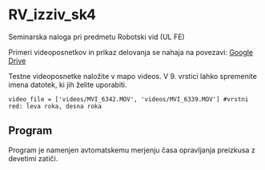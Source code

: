 # RV_izziv_sk4
Seminarska naloga pri predmetu Robotski vid (UL FE)

Primeri videoposnetkov in prikaz delovanja se nahaja na povezavi:
<a href="https://drive.google.com/drive/folders/10Jd7BtdS0cPqYwX1KFjaPRAEqrXxwKll?usp=sharing" target="_blank">Google Drive</a>

Testne videoposnetke naložite v mapo videos. V 9. vrstici lahko spremenite imena datotek, ki jih želite uporabiti.
```
video_file = ['videos/MVI_6342.MOV', 'videos/MVI_6339.MOV'] #vrstni red: leva roka, desna roka
```

## Program

Program je namenjen avtomatskemu merjenju časa opravljanja preizkusa z devetimi zatiči.
